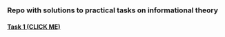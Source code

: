 ### Repo with solutions to practical tasks on informational theory

#### [Task 1 (CLICK ME)](https://github.com/thestics/information_theory/tree/master/info_metrics_computer)
